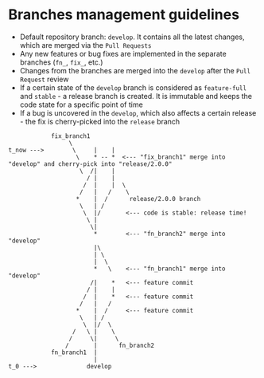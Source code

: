 # Branches management guidelines

* Default repository branch: `develop`. It contains all the latest changes, which are merged via the `Pull Requests`
* Any new features or bug fixes are implemented in the separate branches (`fn_`, `fix_`, etc.)
* Changes from the branches are merged into the `develop` after the `Pull Request` review
* If a certain state of the `develop` branch is considered as `feature-full` and `stable` - a release branch is created. It is immutable and keeps the code state for a specific point of time
* If a bug is uncovered in the `develop`, which also affects a certain release - the fix is cherry-picked into the `release` branch

```
            fix_branch1
                 \
t_now --->        \     |    |
                   \    * -- *  <--- "fix_branch1" merge into "develop" and cherry-pick into "release/2.0.0"
                    \  /|    |
                      / |    | 
                     /  |    |  \
                    /   |   /    \
                   *    |  /      release/2.0.0 branch
                    \   | /       
                     \  |/       <--- code is stable: release time!
                      \ |
                       \|
                        *        <--- "fn_branch2" merge into "develop"
                        |\
                        | \
                        |  \
                        *   \    <--- "fn_branch1" merge into "develop"
                       /|    *   <--- feature commit
                      / |    |
                     /  |    *   <--- feature commit
                    /   |   /
                   *    |  /     <--- feature commit
                    \   | / 
                     \  |/  \
                  /   \ |    \
                 /     \|     \
                /       |      fn_branch2
            fn_branch1  |
                        |
t_0 --->              develop
```
